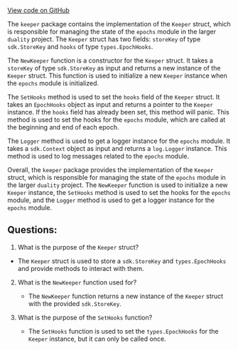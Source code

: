 [View code on GitHub](https://github.com/duality-labs/duality/epochs/keeper/keeper.go)

The `keeper` package contains the implementation of the `Keeper` struct, which is responsible for managing the state of the `epochs` module in the larger `duality` project. The `Keeper` struct has two fields: `storeKey` of type `sdk.StoreKey` and `hooks` of type `types.EpochHooks`. 

The `NewKeeper` function is a constructor for the `Keeper` struct. It takes a `storeKey` of type `sdk.StoreKey` as input and returns a new instance of the `Keeper` struct. This function is used to initialize a new `Keeper` instance when the `epochs` module is initialized.

The `SetHooks` method is used to set the `hooks` field of the `Keeper` struct. It takes an `EpochHooks` object as input and returns a pointer to the `Keeper` instance. If the `hooks` field has already been set, this method will panic. This method is used to set the hooks for the `epochs` module, which are called at the beginning and end of each epoch.

The `Logger` method is used to get a logger instance for the `epochs` module. It takes a `sdk.Context` object as input and returns a `log.Logger` instance. This method is used to log messages related to the `epochs` module.

Overall, the `keeper` package provides the implementation of the `Keeper` struct, which is responsible for managing the state of the `epochs` module in the larger `duality` project. The `NewKeeper` function is used to initialize a new `Keeper` instance, the `SetHooks` method is used to set the hooks for the `epochs` module, and the `Logger` method is used to get a logger instance for the `epochs` module.
## Questions: 
 1. What is the purpose of the `Keeper` struct?
   - The `Keeper` struct is used to store a `sdk.StoreKey` and `types.EpochHooks` and provide methods to interact with them.

2. What is the `NewKeeper` function used for?
   - The `NewKeeper` function returns a new instance of the `Keeper` struct with the provided `sdk.StoreKey`.

3. What is the purpose of the `SetHooks` function?
   - The `SetHooks` function is used to set the `types.EpochHooks` for the `Keeper` instance, but it can only be called once.